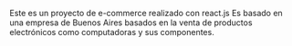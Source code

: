 Este es un proyecto de e-commerce realizado con react.js
Es basado en una empresa de Buenos Aires basados en la venta de productos electrónicos como computadoras y sus componentes.


